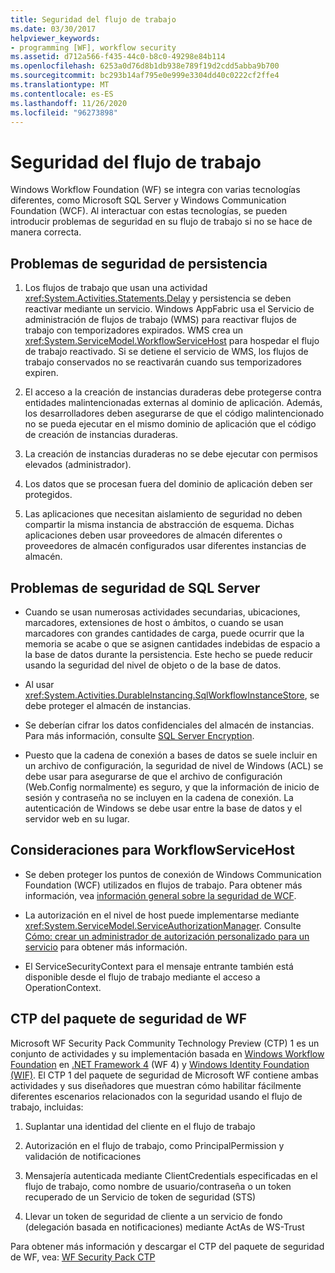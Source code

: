 ```yaml
---
title: Seguridad del flujo de trabajo
ms.date: 03/30/2017
helpviewer_keywords:
- programming [WF], workflow security
ms.assetid: d712a566-f435-44c0-b8c0-49298e84b114
ms.openlocfilehash: 6253a0d76d8b1db938e789f19d2cdd5abba9b700
ms.sourcegitcommit: bc293b14af795e0e999e3304dd40c0222cf2ffe4
ms.translationtype: MT
ms.contentlocale: es-ES
ms.lasthandoff: 11/26/2020
ms.locfileid: "96273898"
---
```

# <a name="workflow-security"></a>Seguridad del flujo de trabajo

Windows Workflow Foundation (WF) se integra con varias tecnologías diferentes, como Microsoft SQL Server y Windows Communication Foundation (WCF). Al interactuar con estas tecnologías, se pueden introducir problemas de seguridad en su flujo de trabajo si no se hace de manera correcta.

## <a name="persistence-security-concerns"></a>Problemas de seguridad de persistencia

1. Los flujos de trabajo que usan una actividad <xref:System.Activities.Statements.Delay> y persistencia se deben reactivar mediante un servicio. Windows AppFabric usa el Servicio de administración de flujos de trabajo (WMS) para reactivar flujos de trabajo con temporizadores expirados. WMS crea un <xref:System.ServiceModel.WorkflowServiceHost> para hospedar el flujo de trabajo reactivado. Si se detiene el servicio de WMS, los flujos de trabajo conservados no se reactivarán cuando sus temporizadores expiren.

2. El acceso a la creación de instancias duraderas debe protegerse contra entidades malintencionadas externas al dominio de aplicación. Además, los desarrolladores deben asegurarse de que el código malintencionado no se pueda ejecutar en el mismo dominio de aplicación que el código de creación de instancias duraderas.

3. La creación de instancias duraderas no se debe ejecutar con permisos elevados (administrador).

4. Los datos que se procesan fuera del dominio de aplicación deben ser protegidos.

5. Las aplicaciones que necesitan aislamiento de seguridad no deben compartir la misma instancia de abstracción de esquema. Dichas aplicaciones deben usar proveedores de almacén diferentes o proveedores de almacén configurados usar diferentes instancias de almacén.

## <a name="sql-server-security-concerns"></a>Problemas de seguridad de SQL Server

- Cuando se usan numerosas actividades secundarias, ubicaciones, marcadores, extensiones de host o ámbitos, o cuando se usan marcadores con grandes cantidades de carga, puede ocurrir que la memoria se acabe o que se asignen cantidades indebidas de espacio a la base de datos durante la persistencia. Este hecho se puede reducir usando la seguridad del nivel de objeto o de la base de datos.

- Al usar <xref:System.Activities.DurableInstancing.SqlWorkflowInstanceStore>, se debe proteger el almacén de instancias.

- Se deberían cifrar los datos confidenciales del almacén de instancias. Para más información, consulte [SQL Server Encryption](/sql/relational-databases/security/encryption/sql-server-encryption).

- Puesto que la cadena de conexión a bases de datos se suele incluir en un archivo de configuración, la seguridad de nivel de Windows (ACL) se debe usar para asegurarse de que el archivo de configuración (Web.Config normalmente) es seguro, y que la información de inicio de sesión y contraseña no se incluyen en la cadena de conexión. La autenticación de Windows se debe usar entre la base de datos y el servidor web en su lugar.

## <a name="considerations-for-workflowservicehost"></a>Consideraciones para WorkflowServiceHost

- Se deben proteger los puntos de conexión de Windows Communication Foundation (WCF) utilizados en flujos de trabajo. Para obtener más información, vea [información general sobre la seguridad de WCF](../wcf/feature-details/security-overview.md).

- La autorización en el nivel de host puede implementarse mediante <xref:System.ServiceModel.ServiceAuthorizationManager>. Consulte [Cómo: crear un administrador de autorización personalizado para un servicio](../wcf/extending/how-to-create-a-custom-authorization-manager-for-a-service.md) para obtener más información.

- El ServiceSecurityContext para el mensaje entrante también está disponible desde el flujo de trabajo mediante el acceso a OperationContext.

## <a name="wf-security-pack-ctp"></a>CTP del paquete de seguridad de WF

 Microsoft WF Security Pack Community Technology Preview (CTP) 1 es un conjunto de actividades y su implementación basada en [Windows Workflow Foundation](index.md) en [.NET Framework 4](/previous-versions/dotnet/netframework-4.0/w0x726c2(v=vs.100)) (WF 4) y [Windows Identity Foundation (WIF)](/previous-versions/dotnet/framework/security/index). El CTP 1 del paquete de seguridad de Microsoft WF contiene ambas actividades y sus diseñadores que muestran cómo habilitar fácilmente diferentes escenarios relacionados con la seguridad usando el flujo de trabajo, incluidas:

1. Suplantar una identidad del cliente en el flujo de trabajo

2. Autorización en el flujo de trabajo, como PrincipalPermission y validación de notificaciones

3. Mensajería autenticada mediante ClientCredentials especificadas en el flujo de trabajo, como nombre de usuario/contraseña o un token recuperado de un Servicio de token de seguridad (STS)

4. Llevar un token de seguridad de cliente a un servicio de fondo (delegación basada en notificaciones) mediante ActAs de WS-Trust

Para obtener más información y descargar el CTP del paquete de seguridad de WF, vea: [WF Security Pack CTP](https://archive.codeplex.com/?p=wf)
